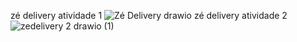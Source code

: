zé delivery atividade 1
![Zé Delivery drawio](https://github.com/matheus11111119/Banco-de-dados-/assets/143233265/0dbebce4-1a9a-4ddb-9d73-a3817a553fbf)
zé delivery atividade 2
![zedelivery 2 drawio (1)](https://github.com/matheus11111119/Banco-de-dados-/assets/143233265/547cd182-bd0b-4d59-8ce1-dca064cf3c58)
